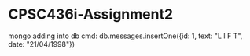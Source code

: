# CPSC436i-Assignment2

mongo adding into db cmd: db.messages.insertOne({id: 1, text: "L I F T", date: "21/04/1998"})
